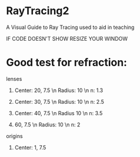 # RayTracing2
A Visual Guide to Ray Tracing used to aid in teaching

IF CODE DOESN'T SHOW RESIZE YOUR WINDOW


# Good test for refraction:

lenses
1. Center: 20, 7.5 \n
    Radius:  10 \n
    n: 1.3

2. Center: 30, 7.5 \n
    Radius: 10 \n
    n: 2.5
3. Center: 40, 7.5 \n
    Radius 10 \n
    n: 3.5

4. 60, 7.5 \n
    Radius: 10 \n
    n: 2

origins 
1. Center: 1, 7.5